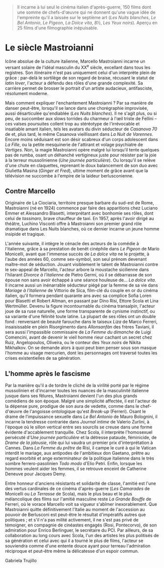 > Il incarne à lui seul le cinéma italien d'après-guerre, 150 films dont une somme de chefs-d'œuvre qui ne donnent qu'une vague idée de l'empreinte qu'il a laissée sur le septième art (_Les Nuits blanches_, _Le Bel Antonio_, _Le Pigeon_, _La Dolce vita_, _8½_, _Les Yeux noirs_). Aperçu en 25 films d'une filmographie inépuisable.

# Le siècle Mastroianni

Icône absolue de la culture italienne, Marcello Mastroianni incarne un versant solaire de l'idéal masculin du XX<sup>e</sup> siècle, excellant dans tous les registres. Son itinéraire n'est pas uniquement celui d'un interprète plein de grâce : par-delà le sortilège de son regard de braise, récusant le statut de _latin lover_, l'acteur a défendu des rôles d'une grande complexité. Sa carrière permet de brosser le portrait d'un artiste audacieux, antifasciste, résolument moderne.

Mais comment expliquer l'enchantement Mastroianni ? Par sa manière de danser peut-être, lorsqu'il se lance dans une chorégraphie improvisée, aussi désarticulée qu'endiablée (_Les Nuits blanches_). Il ne s'agit plus, ou si peu, de succomber aux slows torrides du charmeur à l'œil triste de Fellini – ces valses poursuites collent trop au stéréotype de l'irrévocable et insatiable amant italien, tels les avatars du divin séducteur de _Casanova 70_ de et, plus tard, le même Casanova vieillissant dans _La Nuit de Varennes_. Encore moins séduisant est son désir scabreux d'un corps adolescent dans _La Fille_, ou la petite mesquinerie de l'attirant et volage psychiatre de _Vertiges_. Non, la magie Mastroianni opère malgré lui lorsqu'il tente quelques pas de rumba, osant un déhanché vertigineux juste pour résister par la joie à la terreur mussolinienne (_Une journée particulière_). Ou lorsqu'il se relève d'une chute en claquettes, reprenant le doux balancement de son duo avec Giulietta Masina (_Ginger et Fred_), ultime moment de grâce avant que la télévision ne succombe à l'empire de la laideur berlusconienne.

## Contre Marcello

Originaire de La Ciociaria, territoire presque barbare du sud-est de Rome, Mastroianni (né en 1924) commence par faire des apparitions chez Luciano Emmer et Alessandro Blasetti, interprétant avec bonhomie ses rôles, dont celui de _tassinaro_, brave chauffeur de taxi. En 1957, après l'avoir dirigé au théâtre, Luchino Visconti offre à Mastroianni son premier grand rôle dramatique dans Les Nuits blanches, où ce dernier incarne un jeune homme insipide et tragique.

L'année suivante, il intègre le cénacle des acteurs de la comédie à l'italienne, grâce à sa prestation de benêt cinéphile dans _Le Pigeon_ de Mario Monicelli, avant que l'immense succès de _La dolce vita_ ne le projette, à l'aube des années 60, comme sex-symbol, son seul prénom devenant maître-mot de séduction. Jouant visiblement le talent de Mastroianni contre le sex-appeal de Marcello, l'acteur arbore la moustache sicilienne dans l'hilarant _Divorce à l'italienne_ de Pietro Germi, où il se débarrasse de son épouse non sans avoir échappé à une séance houleuse de... _La dolce vita_. Il incarne aussi un inénarrable séducteur piégé par la femme de sa vie dans _Mariage à l'italienne_ de Vittorio de Sica, film-clé du couple en or du cinéma italien, qu'il formera pendant quarante ans avec sa complice Sofia Loren pour Blasetti et Robert Altman, en passant par Dino Risi, Ettore Scola et Lina Wertmüller. Devenu la figure incontournable du cinéma transalpin, l'acteur joue de sa ruse naturelle, une forme transparente de cynisme instinctif, ou sa variante d'une félinité toute latine. La plupart de ses rôles ont un double fond : renversant de beauté farouche dans le taiseux _Liza_ de Marco Ferreri, insaisissable en plein Risorgimento dans _Allonsanfàn_ des frères Taviani, il sera aussi l'impassible commissaire de _La Femme du dimanche_ de Luigi Comencini, avant de devenir le vieil homme rieur cachant un secret chez Ruiz, Angelopoulos, Oliveira, ou le conteur des _Yeux noirs_ de Nikita Mikhalkov. On se demande alors à quoi peut bien penser sous son masque l'homme au visage mercurien, dont les personnages ont traversé toutes les crises existentielles de sa génération.

## L'homme après le fascisme

Par la manière qu'il a de tordre le cliché de la virilité porté par le régime mussolinien et d'incarner toutes les nuances de la masculinité italienne jusque dans ses fêlures, Mastroianni devient l'un des plus grands comédiens de son époque. Malgré une simplicité affectée, il est l'acteur de la dépense pure, prodigue de son aura de vedette, comme dans le chef-d'œuvre de l'angoisse ontologique qu'est _Break-up_ (Ferreri). Osant le drame de l'impuissance sexuelle dans _Le Bel Antonio_ de Mauro Bolognini, il incarne la tendresse contrariée dans _Journal intime_ de Valerio Zurlini, à l'époque où le sillon vertical entre ses sourcils se creuse dans une forme évidente d'accablement tranquille. Chez Scola, il interprète l'homosexuel persécuté d'_Une journée particulière_ et la détresse pataude, féminicide, de _Drame de la jalousie_, rôle qui lui vaudra un premier prix d'interprétation à Cannes. Dans _La Femme du prêtre_ de Risi, il campe le curé à qui le Vatican interdit le mariage, aux antipodes de l'ambitieux don Gaetano, prêtre au regard exorbité et ange exterminateur de la politique italienne dans le très sombre ferrero-pasolinien _Todo modo_ d'Elio Petri. Enfin, lorsque les hommes veulent aider les femmes, il se retrouve enceint de Catherine Deneuve pour Jacques Demy.

Entre honneur d'anciens résistants et solidarité de classe, l'amitié est l'une des vertus cardinales de ce cinéma d'après-guerre (_Les Camarades_ de Monicelli ou _La Terrasse_ de Scola), mais le plus beau et le plus mélancolique des films sur l'amitié masculine reste _La Grande Bouffe_ de Ferreri, où le vorace Marcello voit sa vigueur s'abîmer inexorablement. Que Mastroianni quitte définitivement l'Italie au moment de l'accession au pouvoir de Berlusconi est peut-être le résultat d'impératifs autres que politiques ; et s'il n'a pas milité activement, il ne s'est pas privé de témoigner, en compagnie de cinéastes engagés (Rosi, Pontecorvo), de son admiration pour Enrico Berlinguer, le secrétaire du PCI. Par ailleurs, de sa collaboration au long cours avec Scola, l'un des artistes les plus politisés de sa génération et celui avec qui il a tourné le plus de films, l'acteur se souviendra comme d'une entente douce ayant pour terreau l'admiration réciproque et peut-être même la délicatesse d'un espoir commun.

<div class="author">Gabriela Trujillo</div>
